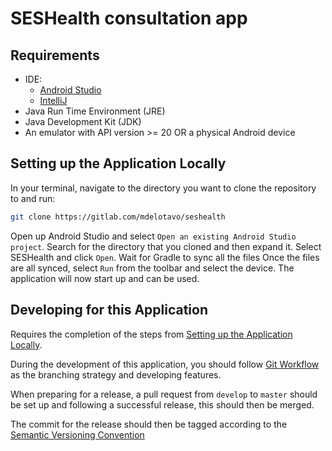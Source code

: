 # SESHealth consultation app

## Requirements
* IDE:
  * [Android Studio](https://developer.android.com/studio/)
  * [IntelliJ](https://www.jetbrains.com/help/idea/getting-started-with-android-development.html)
* Java Run Time Environment (JRE)
* Java Development Kit (JDK)
* An emulator with API version >= 20 OR a physical Android device


## Setting up the Application Locally
In your terminal, navigate to the directory you want to clone the repository to and run:


```sh
git clone https://gitlab.com/mdelotavo/seshealth
```


Open up Android Studio and select `Open an existing Android Studio project`. Search for the directory that you cloned and then expand it. Select SESHealth and click `Open`.
Wait for Gradle to sync all the files
Once the files are all synced, select `Run` from the toolbar and select the device.
The application will now start up and can be used.

## Developing for this Application
Requires the completion of the steps from [Setting up the Application Locally](#setting-up-the-application-locally).


During the development of this application, you should follow [Git Workflow](https://www.atlassian.com/git/tutorials/comparing-workflows/gitflow-workflow) as the branching strategy and developing features.


When preparing for a release, a pull request from `develop` to `master` should be set up and following a successful release, this should then be merged.


The commit for the release should then be tagged according to the [Semantic Versioning Convention](https://semver.org/)
